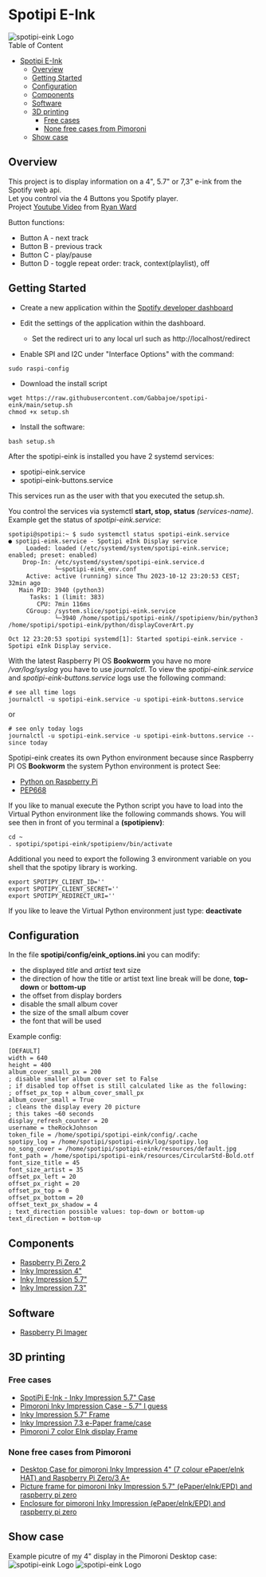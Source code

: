 # Spotipi E-Ink
![spotipi-eink Logo](/images/logo.png)</br>
Table of Content
- [Spotipi E-Ink](#spotipi-e-ink)
  - [Overview](#overview)
  - [Getting Started](#getting-started)
  - [Configuration](#configuration)
  - [Components](#components)
  - [Software](#software)
  - [3D printing](#3d-printing)
    - [Free cases](#free-cases)
    - [None free cases from Pimoroni](#none-free-cases-from-pimoroni)
  - [Show case](#show-case)
## Overview
This project is to display information on a 4", 5.7" or 7,3" e-ink from the Spotify web api.</br>
Let you control via the 4 Buttons you Spotify player.</br>
Project [Youtube Video](https://www.youtube.com/watch?v=uQYIAYa27ds) from [Ryan Ward ](https://github.com/ryanwa18)

Button functions:
* Button A - next track
* Button B - previous track
* Button C - play/pause
* Button D - toggle repeat order: track, context(playlist), off

## Getting Started
* Create a new application within the [Spotify developer dashboard](https://developer.spotify.com/dashboard/applications)
* Edit the settings of the application within the dashboard.
    * Set the redirect uri to any local url such as http://localhost/redirect

* Enable SPI and I2C under "Interface Options" with the command:
```
sudo raspi-config
```

* Download the install script
```
wget https://raw.githubusercontent.com/Gabbajoe/spotipi-eink/main/setup.sh
chmod +x setup.sh
```

* Install the software: 
```
bash setup.sh
```

After the spotipi-eink is installed you have 2 systemd services:
* spotipi-eink.service
* spotipi-eink-buttons.service

This services run as the user with that you executed the setup.sh.

You control the services via systemctl **start, stop, status** *(services-name)*. Example get the status of *spotipi-eink.service*:
```
spotipi@spotipi:~ $ sudo systemctl status spotipi-eink.service
● spotipi-eink.service - Spotipi eInk Display service
     Loaded: loaded (/etc/systemd/system/spotipi-eink.service; enabled; preset: enabled)
    Drop-In: /etc/systemd/system/spotipi-eink.service.d
             └─spotipi-eink_env.conf
     Active: active (running) since Thu 2023-10-12 23:20:53 CEST; 32min ago
   Main PID: 3940 (python3)
      Tasks: 1 (limit: 383)
        CPU: 7min 116ms
     CGroup: /system.slice/spotipi-eink.service
             └─3940 /home/spotipi/spotipi-eink//spotipienv/bin/python3 /home/spotipi/spotipi-eink/python/displayCoverArt.py

Oct 12 23:20:53 spotipi systemd[1]: Started spotipi-eink.service - Spotipi eInk Display service.
```

With the latest Raspberry PI OS **Bookworm** you have no more */var/log/syslog* you have to use *journalctl*. To view the *spotipi-eink.service* and *spotipi-eink-buttons.service* logs use the following command:

```
# see all time logs
journalctl -u spotipi-eink.service -u spotipi-eink-buttons.service
```
or
```
# see only today logs
journalctl -u spotipi-eink.service -u spotipi-eink-buttons.service --since today
```

Spotipi-eink creates its own Python environment because since Raspberry PI OS **Bookworm** the system Python environment is protect See:
* [Python on Raspberry Pi](https://www.raspberrypi.com/documentation/computers/os.html#python-on-raspberry-pi)
* [PEP668](https://peps.python.org/pep-0668/)

If you like to manual execute the Python script you have to load into the Virtual Python environment like the following commands shows. You will see then in front of you terminal a **(spotipienv)**:
```
cd ~
. spotipi/spotipi-eink/spotipienv/bin/activate
```
Additional you need to export the following 3 environment variable on you shell that the spotipy library is working.
```
export SPOTIPY_CLIENT_ID=''
export SPOTIPY_CLIENT_SECRET=''
export SPOTIPY_REDIRECT_URI=''
```
If you like to leave the Virtual Python environment just type: **deactivate**


## Configuration
In the file **spotipi/config/eink_options.ini** you can modify:
* the displayed *title* and *artist* text size
* the direction of how the title or artist text line break will be done, **top-down** or **bottom-up**
* the offset from display borders
* disable the small album cover
* the size of the small album cover
* the font that will be used

Example config:

```
[DEFAULT]
width = 640
height = 400
album_cover_small_px = 200
; disable smaller album cover set to False
; if disabled top offset is still calculated like as the following:
; offset_px_top + album_cover_small_px
album_cover_small = True
; cleans the display every 20 picture
; this takes ~60 seconds
display_refresh_counter = 20
username = theRockJohnson
token_file = /home/spotipi/spotipi-eink/config/.cache
spotipy_log = /home/spotipi/spotipi-eink/log/spotipy.log
no_song_cover = /home/spotipi/spotipi-eink/resources/default.jpg
font_path = /home/spotipi/spotipi-eink/resources/CircularStd-Bold.otf
font_size_title = 45
font_size_artist = 35
offset_px_left = 20
offset_px_right = 20
offset_px_top = 0
offset_px_bottom = 20
offset_text_px_shadow = 4
; text_direction possible values: top-down or bottom-up
text_direction = bottom-up
```

## Components
* [Raspberry Pi Zero 2](https://www.raspberrypi.com/products/raspberry-pi-zero-2-w/)
* [Inky Impression 4"](https://shop.pimoroni.com/products/inky-impression-4?variant=39599238807635)
* [Inky Impression 5.7"](https://shop.pimoroni.com/products/inky-impression-5-7?variant=32298701324371)
* [Inky Impression 7.3"](https://shop.pimoroni.com/products/inky-impression-7-3?variant=40512683376723)

## Software
* [Raspberry Pi Imager](https://www.raspberrypi.com/software/)

## 3D printing
### Free cases
* [SpotiPi E-Ink - Inky Impression 5.7" Case](https://cults3d.com/en/3d-model/gadget/spotipi-e-ink-inky-impression-5-7-case)
* [Pimoroni Inky Impression Case - 5.7" I guess](https://www.printables.com/de/model/51765-pimoroni-inky-impression-case/files)
* [Inky Impression 5.7" Frame](https://www.printables.com/de/model/603008-inky-impression-57-frame)
* [Inky Impression 7.3 e-Paper frame/case](https://www.printables.com/de/model/585713-inky-impression-73-e-paper-framecase)
* [Pimoroni 7 color EInk display Frame](https://www.thingiverse.com/thing:4666925)
### None free cases from Pimoroni
* [Desktop Case for pimoroni Inky Impression 4" (7 colour ePaper/eInk HAT) and Raspberry Pi Zero/3 A+](https://cults3d.com/en/3d-model/gadget/desktop-case-for-pimoroni-inky-impression-4-7-colour-epaper-eink-hat-and-raspberry-pi-zero-3-a)
* [Picture frame for pimoroni Inky Impression 5.7" (ePaper/eInk/EPD) and raspberry pi zero](https://cults3d.com/en/3d-model/gadget/picture-frame-for-pimoroni-inky-impression-epaper-eink-epd-and-raspberry-pi-zero)
* [Enclosure for pimoroni Inky Impression (ePaper/eInk/EPD) and raspberry pi zero](https://cults3d.com/en/3d-model/gadget/enclosure-for-pimoroni-inky-impression-epaper-eink-epd-and-raspberry-pi-zero)

## Show case
Example picutre of my 4" display in the Pimoroni Desktop case:
![spotipi-eink Logo](/images/example.jpg)
![spotipi-eink Logo](/images/no_song.jpg)
